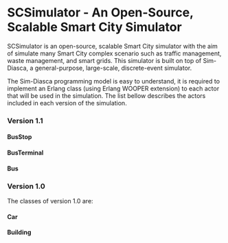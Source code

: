 # SCSimulator - An Open-Source, Scalable Smart City Simulator

SCSimulator is an open-source, scalable Smart City simulator with the aim of simulate many Smart City complex scenario such as traffic management, waste management, and smart grids. This simulator is built on top of Sim-Diasca, a general-purpose, large-scale, discrete-event simulator. 

The Sim-Diasca programming model is easy to understand, it is required to implement an Erlang class (using Erlang WOOPER extension) to each actor that will be used in the simulation. The list bellow describes the actors included in each version of the simulation.

### Version 1.1

#### BusStop

#### BusTerminal

#### Bus

### Version 1.0

The classes of version 1.0 are:

#### Car

####

#### Building
